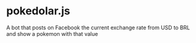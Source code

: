 # pokedolar.js
A bot that posts on Facebook the current exchange rate from USD to  BRL and show a pokemon with that value
